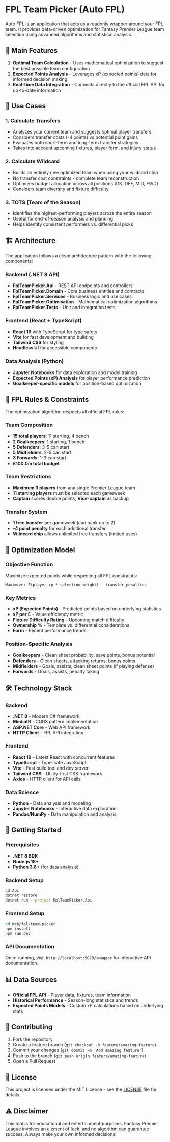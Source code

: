 # FPL Team Picker (Auto FPL)

Auto FPL is an application that acts as a readonly wrapper around your FPL team. It provides data-driven optimization for Fantasy Premier League team selection using advanced algorithms and statistical analysis.

## 🎯 Main Features

1. **Optimal Team Calculation** - Uses mathematical optimization to suggest the best possible team configuration
2. **Expected Points Analysis** - Leverages xP (expected points) data for informed decision making
3. **Real-time Data Integration** - Connects directly to the official FPL API for up-to-date information

## 🚀 Use Cases

### 1. Calculate Transfers
- Analyzes your current team and suggests optimal player transfers
- Considers transfer costs (-4 points) vs potential point gains
- Evaluates both short-term and long-term transfer strategies
- Takes into account upcoming fixtures, player form, and injury status

### 2. Calculate Wildcard
- Builds an entirely new optimized team when using your wildcard chip
- No transfer cost constraints - complete team reconstruction
- Optimizes budget allocation across all positions (GK, DEF, MID, FWD)
- Considers team diversity and fixture difficulty

### 3. TOTS (Team of the Season)
- Identifies the highest-performing players across the entire season
- Useful for end-of-season analysis and planning
- Helps identify consistent performers vs. differential picks

## 🏗️ Architecture

The application follows a clean architecture pattern with the following components:

### Backend (.NET 8 API)
- **FplTeamPicker.Api** - REST API endpoints and controllers
- **FplTeamPicker.Domain** - Core business entities and contracts
- **FplTeamPicker.Services** - Business logic and use cases
- **FplTeamPicker.Optimisation** - Mathematical optimization algorithms
- **FplTeamPicker.Tests** - Unit and integration tests

### Frontend (React + TypeScript)
- **React 19** with TypeScript for type safety
- **Vite** for fast development and building
- **Tailwind CSS** for styling
- **Headless UI** for accessible components

### Data Analysis (Python)
- **Jupyter Notebooks** for data exploration and model training
- **Expected Points (xP) Analysis** for player performance prediction
- **Goalkeeper-specific models** for position-based optimization

## 🎲 FPL Rules & Constraints

The optimization algorithm respects all official FPL rules:

### Team Composition
- **15 total players**: 11 starting, 4 bench
- **2 Goalkeepers**: 1 starting, 1 bench
- **5 Defenders**: 3-5 can start
- **5 Midfielders**: 2-5 can start  
- **3 Forwards**: 1-3 can start
- **£100.0m total budget**

### Team Restrictions
- **Maximum 3 players** from any single Premier League team
- **11 starting players** must be selected each gameweek
- **Captain** scores double points, **Vice-captain** as backup

### Transfer System
- **1 free transfer** per gameweek (can bank up to 2)
- **-4 point penalty** for each additional transfer
- **Wildcard chip** allows unlimited free transfers (limited uses)

## 🧠 Optimization Model

### Objective Function
Maximize expected points while respecting all FPL constraints:

```
Maximize: Σ(player_xp * selection_weight) - transfer_penalties
```

### Key Metrics
- **xP (Expected Points)** - Predicted points based on underlying statistics
- **xP per £** - Value efficiency metric
- **Fixture Difficulty Rating** - Upcoming match difficulty
- **Ownership %** - Template vs. differential considerations
- **Form** - Recent performance trends

### Position-Specific Analysis
- **Goalkeepers** - Clean sheet probability, save points, bonus potential
- **Defenders** - Clean sheets, attacking returns, bonus points
- **Midfielders** - Goals, assists, clean sheet points (if playing defense)
- **Forwards** - Goals, assists, penalty taking

## 🛠️ Technology Stack

### Backend
- **.NET 8** - Modern C# framework
- **MediatR** - CQRS pattern implementation
- **ASP.NET Core** - Web API framework
- **HTTP Client** - FPL API integration

### Frontend  
- **React 19** - Latest React with concurrent features
- **TypeScript** - Type-safe JavaScript
- **Vite** - Fast build tool and dev server
- **Tailwind CSS** - Utility-first CSS framework
- **Axios** - HTTP client for API calls

### Data Science
- **Python** - Data analysis and modeling
- **Jupyter Notebooks** - Interactive data exploration
- **Pandas/NumPy** - Data manipulation and analysis

## 🚦 Getting Started

### Prerequisites
- **.NET 8 SDK**
- **Node.js 18+**
- **Python 3.8+** (for data analysis)

### Backend Setup
```bash
cd Api
dotnet restore
dotnet run --project FplTeamPicker.Api
```

### Frontend Setup
```bash
cd Web/fpl-team-picker
npm install
npm run dev
```

### API Documentation
Once running, visit `http://localhost:5079/swagger` for interactive API documentation.

## 📊 Data Sources

- **Official FPL API** - Player data, fixtures, team information
- **Historical Performance** - Season-long statistics and trends
- **Expected Points Models** - Custom xP calculations based on underlying stats

## 🤝 Contributing

1. Fork the repository
2. Create a feature branch (`git checkout -b feature/amazing-feature`)
3. Commit your changes (`git commit -m 'Add amazing feature'`)
4. Push to the branch (`git push origin feature/amazing-feature`)
5. Open a Pull Request

## 📄 License

This project is licensed under the MIT License - see the [LICENSE](LICENSE) file for details.

## ⚠️ Disclaimer

This tool is for educational and entertainment purposes. Fantasy Premier League involves an element of luck, and no algorithm can guarantee success. Always make your own informed decisions!

